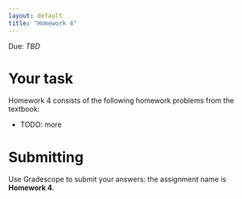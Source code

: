 ```yaml
---
layout: default
title: "Homework 4"
---
```


Due: *TBD*

# Your task

Homework 4 consists of the following homework problems from the textbook:

* TODO: more

# Submitting

Use Gradescope to submit your answers: the assignment name is **Homework 4**.
